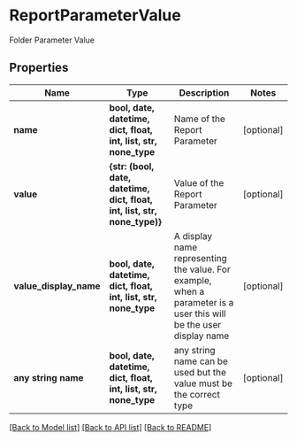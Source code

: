 # ReportParameterValue

Folder Parameter Value

## Properties
Name | Type | Description | Notes
------------ | ------------- | ------------- | -------------
**name** | **bool, date, datetime, dict, float, int, list, str, none_type** | Name of the Report Parameter | [optional] 
**value** | **{str: (bool, date, datetime, dict, float, int, list, str, none_type)}** | Value of the Report Parameter | [optional] 
**value_display_name** | **bool, date, datetime, dict, float, int, list, str, none_type** | A display name representing the value.  For example, when a parameter is a user this will be the user display name | [optional] 
**any string name** | **bool, date, datetime, dict, float, int, list, str, none_type** | any string name can be used but the value must be the correct type | [optional]

[[Back to Model list]](../README.md#documentation-for-models) [[Back to API list]](../README.md#documentation-for-api-endpoints) [[Back to README]](../README.md)


